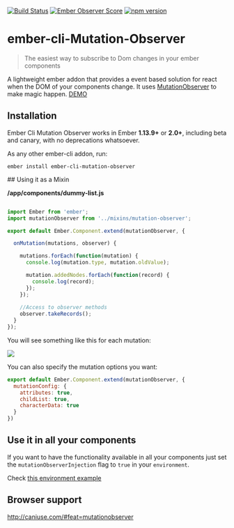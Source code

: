 [![Build Status](https://travis-ci.org/zzarcon/ember-cli-Mutation-Observer.svg)](https://travis-ci.org/zzarcon/ember-cli-Mutation-Observer)
[![Ember Observer Score](http://emberobserver.com/badges/ember-cli-mutation-observer.svg)](http://emberobserver.com/addons/ember-cli-mutation-observer)
[![npm version](https://badge.fury.io/js/ember-cli-mutation-observer.svg)](https://badge.fury.io/js/ember-cli-mutation-observer)

# ember-cli-Mutation-Observer 

> The easiest way to subscribe to Dom changes in your ember components

A lightweight ember addon that provides a event based solution for react when the DOM of your components change. It uses [MutationObserver](https://developer.mozilla.org/en/docs/Web/API/MutationObserver) to make magic happen. [DEMO](http://zzarcon.github.io/ember-cli-Mutation-Observer)

## Installation

Ember Cli Mutation Observer works in Ember **1.13.9+** or **2.0+**, including beta and canary, with no deprecations
whatsoever.


As any other ember-cli addon, run:
```
ember install ember-cli-mutation-observer
```

## Using it as a Mixin

**/app/components/dummy-list.js**

```javascript

import Ember from 'ember';
import mutationObserver from '../mixins/mutation-observer';

export default Ember.Component.extend(mutationObserver, {

  onMutation(mutations, observer) {

    mutations.forEach(function(mutation) {
      console.log(mutation.type, mutation.oldValue);

      mutation.addedNodes.forEach(function(record) {
        console.log(record);
      });
    });    
    
    //Access to observer methods
    observer.takeRecords();
  }
});

```

You will see something like this for each mutation:

![](https://raw.github.com/zzarcon/ember-cli-Mutation-Observer/master/showcase/mutation-record.png)

You can also specify the mutation options you want:

```javascript
export default Ember.Component.extend(mutationObserver, {
  mutationConfig: {
    attributes: true,
    childList: true,
    characterData: true
  }
})
```


## Use it in all your components

If you want to have the functionality available in all your components just set the `mutationObserverInjection` flag to `true` in your `environment`. 

Check [this environment example](https://github.com/zzarcon/ember-cli-Mutation-Observer/blob/master/tests/dummy/config/environment.js#L9)


## Browser support

http://caniuse.com/#feat=mutationobserver
